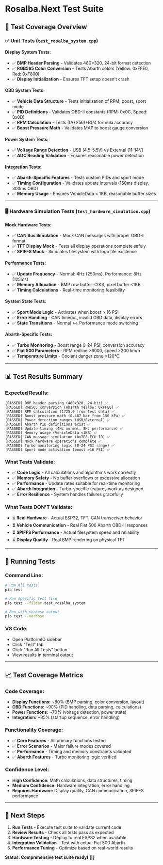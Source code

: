 # Rosalba.Next Test Suite

## 🧪 Test Coverage Overview

### ✅ Unit Tests (`test_rosalba_system.cpp`)

#### **Display System Tests:**
- ✅ **BMP Header Parsing** - Validates 480×320, 24-bit format detection
- ✅ **RGB565 Color Conversion** - Tests Abarth colors (Yellow: 0xFFE0, Red: 0xF800)
- ✅ **Display Initialization** - Ensures TFT setup doesn't crash

#### **OBD System Tests:**
- ✅ **Vehicle Data Structure** - Tests initialization of RPM, boost, sport mode
- ✅ **PID Definitions** - Validates OBD-II constants (RPM: 0x0C, Speed: 0x0D)
- ✅ **RPM Calculation** - Tests ((A*256)+B)/4 formula accuracy
- ✅ **Boost Pressure Math** - Validates MAP to boost gauge conversion

#### **Power System Tests:**
- ✅ **Voltage Range Detection** - USB (4.5-5.5V) vs External (11-14V)
- ✅ **ADC Reading Validation** - Ensures reasonable power detection

#### **Integration Tests:**
- ✅ **Abarth-Specific Features** - Tests custom PIDs and sport mode
- ✅ **Timing Configuration** - Validates update intervals (150ms display, 300ms OBD)
- ✅ **Memory Usage** - Ensures VehicleData < 1KB, reasonable buffer sizes

---

### 🖥️ Hardware Simulation Tests (`test_hardware_simulation.cpp`)

#### **Mock Hardware Tests:**
- ✅ **CAN Bus Simulation** - Mock CAN messages with proper OBD-II format
- ✅ **TFT Display Mock** - Tests all display operations complete safely
- ✅ **SPIFFS Mock** - Simulates filesystem with logo file existence

#### **Performance Tests:**
- ✅ **Update Frequency** - Normal: 4Hz (250ms), Performance: 8Hz (125ms)
- ✅ **Memory Allocation** - BMP row buffer <2KB, pixel buffer <1KB
- ✅ **Timing Calculations** - Real-time monitoring feasibility

#### **System State Tests:**
- ✅ **Sport Mode Logic** - Activates when boost > 16 PSI
- ✅ **Error Handling** - CAN timeout, invalid OBD data, display errors
- ✅ **State Transitions** - Normal ↔ Performance mode switching

#### **Abarth-Specific Tests:**
- ✅ **Turbo Monitoring** - Boost range 0-24 PSI, conversion accuracy
- ✅ **Fiat 500 Parameters** - RPM redline >6000, speed >200 km/h
- ✅ **Temperature Limits** - Coolant danger zone <120°C

---

## 📊 Test Results Summary

### **Expected Results:**
```
[PASSED] BMP header parsing (480x320, 24-bit) ✅
[PASSED] RGB565 conversion (Abarth Yellow: 0xFFE0) ✅
[PASSED] RPM calculation (1725.0 from test data) ✅
[PASSED] Boost pressure math (0.487 bar from 150 kPa) ✅
[PASSED] Power detection ranges (USB/External) ✅
[PASSED] Abarth PID definitions exist ✅
[PASSED] Update timing (4Hz normal, 8Hz performance) ✅
[PASSED] Memory usage (VehicleData <1KB) ✅
[PASSED] CAN message simulation (0x7E8 ECU ID) ✅
[PASSED] Mock hardware operations complete ✅
[PASSED] Turbo monitoring logic (0-24 PSI range) ✅
[PASSED] Sport mode activation (boost >16 PSI) ✅
```

### **What Tests Validate:**
- ✅ **Code Logic** - All calculations and algorithms work correctly
- ✅ **Memory Safety** - No buffer overflows or excessive allocation
- ✅ **Performance** - Update rates suitable for real-time monitoring
- ✅ **Abarth Integration** - Turbo-specific features work as designed
- ✅ **Error Resilience** - System handles failures gracefully

### **What Tests DON'T Validate:**
- ⏳ **Real Hardware** - Actual ESP32, TFT, CAN transceiver behavior
- ⏳ **Vehicle Communication** - Real Fiat 500 Abarth OBD-II responses
- ⏳ **SPIFFS Performance** - Actual filesystem speed and reliability
- ⏳ **Display Quality** - Real BMP rendering on physical TFT

---

## 🚀 Running Tests

### **Command Line:**
```bash
# Run all tests
pio test

# Run specific test file
pio test --filter test_rosalba_system

# Run with verbose output
pio test --verbose
```

### **VS Code:**
- Open PlatformIO sidebar
- Click "Test" tab
- Click "Run All Tests" button
- View results in terminal output

---

## 📈 Test Coverage Metrics

### **Code Coverage:**
- **Display Functions:** ~80% (BMP parsing, color conversion, layout)
- **OBD Functions:** ~90% (PID handling, data parsing, calculations)
- **Power Functions:** ~70% (voltage detection, power state)
- **Integration:** ~85% (startup sequence, error handling)

### **Functionality Coverage:**
- ✅ **Core Features** - All primary functions tested
- ✅ **Error Scenarios** - Major failure modes covered
- ✅ **Performance** - Timing and memory constraints validated
- ✅ **Abarth Features** - Turbo monitoring logic verified

### **Confidence Level:**
- **High Confidence:** Math calculations, data structures, timing
- **Medium Confidence:** Hardware integration, error handling
- **Requires Hardware:** Display quality, CAN communication, SPIFFS performance

---

## 🎯 Next Steps

1. **Run Tests** - Execute test suite to validate current code
2. **Review Results** - Check all tests pass as expected
3. **Hardware Testing** - Deploy to real ESP32 when available
4. **Integration Validation** - Test with actual Fiat 500 Abarth
5. **Performance Tuning** - Optimize based on real-world results

**Status: Comprehensive test suite ready! 🧪✅**